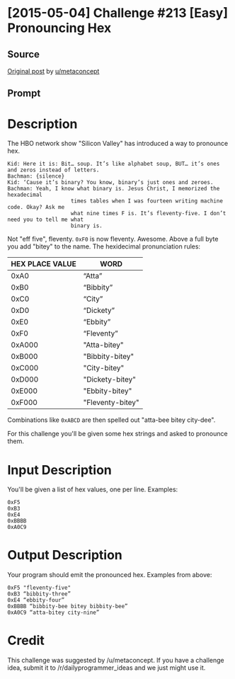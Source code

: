 # [2015-05-04] Challenge #213 [Easy] Pronouncing Hex

## Source

[Original post](https://old.reddit.com/r/dailyprogrammer/comments/34rxkc/20150504_challenge_213_easy_pronouncing_hex/) by [u/metaconcept](https://old.reddit.com/u/metaconcept)

## Prompt

# Description

The HBO network show "Silicon Valley" has introduced a way to pronounce hex.

	Kid: Here it is: Bit… soup. It’s like alphabet soup, BUT… it’s ones and zeros instead of letters.
	Bachman: {silence}
	Kid: ‘Cause it’s binary? You know, binary’s just ones and zeroes.
	Bachman: Yeah, I know what binary is. Jesus Christ, I memorized the hexadecimal
                        times tables when I was fourteen writing machine code. Okay? Ask me
                        what nine times F is. It’s fleventy-five. I don’t need you to tell me what
                        binary is.

Not "eff five", fleventy. `0xF0` is now fleventy. Awesome. Above a full byte you add "bitey" to the name. The hexidecimal pronunciation rules:

HEX PLACE VALUE	| WORD
----------------|-----
|0xA0 | “Atta” |
|0xB0 | “Bibbity” |
|0xC0 | “City” |
|0xD0 | “Dickety” |
|0xE0 | “Ebbity” |
|0xF0 | “Fleventy” |
|0xA000 | "Atta-bitey" |
|0xB000 | "Bibbity-bitey" |
|0xC000 | "City-bitey" |
|0xD000 | "Dickety-bitey" |
|0xE000 | "Ebbity-bitey" |
|0xF000 | "Fleventy-bitey" |

Combinations like `0xABCD` are then spelled out "atta-bee bitey city-dee".

For this challenge you'll be given some hex strings and asked to pronounce them.

# Input Description

You'll be given a list of hex values, one per line. Examples:

	0xF5
	0xB3
	0xE4
	0xBBBB
	0xA0C9

# Output Description

Your program should emit the pronounced hex. Examples from above:

	0xF5 "fleventy-five"
	0xB3 “bibbity-three”
	0xE4 “ebbity-four”
	0xBBBB “bibbity-bee bitey bibbity-bee”
	0xA0C9 “atta-bitey city-nine”

# Credit

This challenge was suggested by /u/metaconcept. If you have a challenge idea, submit it to /r/dailyprogrammer_ideas and we just might use it.
